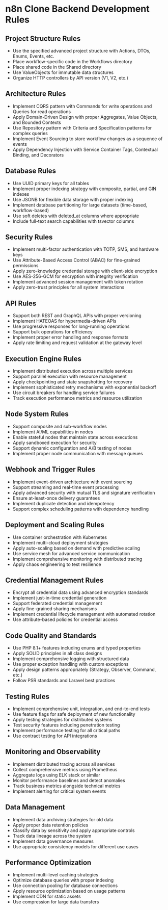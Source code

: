 # n8n Clone Backend Development Rules

## Project Structure Rules
- Use the specified advanced project structure with Actions, DTOs, Enums, Events, etc.
- Place workflow-specific code in the Workflows directory
- Place shared code in the Shared directory
- Use ValueObjects for immutable data structures
- Organize HTTP controllers by API version (V1, V2, etc.)

## Architecture Rules
- Implement CQRS pattern with Commands for write operations and Queries for read operations
- Apply Domain-Driven Design with proper Aggregates, Value Objects, and Bounded Contexts
- Use Repository pattern with Criteria and Specification patterns for complex queries
- Implement Event Sourcing to store workflow changes as a sequence of events
- Apply Dependency Injection with Service Container Tags, Contextual Binding, and Decorators

## Database Rules
- Use UUID primary keys for all tables
- Implement proper indexing strategy with composite, partial, and GIN indexes
- Use JSONB for flexible data storage with proper indexing
- Implement database partitioning for large datasets (time-based, workflow-based)
- Use soft deletes with deleted_at columns where appropriate
- Include full-text search capabilities with tsvector columns

## Security Rules
- Implement multi-factor authentication with TOTP, SMS, and hardware keys
- Use Attribute-Based Access Control (ABAC) for fine-grained permissions
- Apply zero-knowledge credential storage with client-side encryption
- Use AES-256-GCM for encryption with integrity verification
- Implement advanced session management with token rotation
- Apply zero-trust principles for all system interactions

## API Rules
- Support both REST and GraphQL APIs with proper versioning
- Implement HATEOAS for hypermedia-driven APIs
- Use progressive responses for long-running operations
- Support bulk operations for efficiency
- Implement proper error handling and response formats
- Apply rate limiting and request validation at the gateway level

## Execution Engine Rules
- Implement distributed execution across multiple services
- Support parallel execution with resource management
- Apply checkpointing and state snapshotting for recovery
- Implement sophisticated retry mechanisms with exponential backoff
- Use circuit breakers for handling service failures
- Track execution performance metrics and resource utilization

## Node System Rules
- Support composite and sub-workflow nodes
- Implement AI/ML capabilities in nodes
- Enable stateful nodes that maintain state across executions
- Apply sandboxed execution for security
- Support dynamic configuration and A/B testing of nodes
- Implement proper node communication with message queues

## Webhook and Trigger Rules
- Implement event-driven architecture with event sourcing
- Support streaming and real-time event processing
- Apply advanced security with mutual TLS and signature verification
- Ensure at-least-once delivery guarantees
- Implement duplicate detection and idempotency
- Support complex scheduling patterns with dependency handling

## Deployment and Scaling Rules
- Use container orchestration with Kubernetes
- Implement multi-cloud deployment strategies
- Apply auto-scaling based on demand with predictive scaling
- Use service mesh for advanced service communication
- Implement comprehensive monitoring with distributed tracing
- Apply chaos engineering to test resilience

## Credential Management Rules
- Encrypt all credential data using advanced encryption standards
- Implement just-in-time credential generation
- Support federated credential management
- Apply fine-grained sharing mechanisms
- Implement credential lifecycle management with automated rotation
- Use attribute-based policies for credential access

## Code Quality and Standards
- Use PHP 8.1+ features including enums and typed properties
- Apply SOLID principles in all class designs
- Implement comprehensive logging with structured data
- Use proper exception handling with custom exceptions
- Apply design patterns appropriately (Strategy, Observer, Command, etc.)
- Follow PSR standards and Laravel best practices

## Testing Rules
- Implement comprehensive unit, integration, and end-to-end tests
- Use feature flags for safe deployment of new functionality
- Apply testing strategies for distributed systems
- Test security features including penetration testing
- Implement performance testing for all critical paths
- Use contract testing for API integrations

## Monitoring and Observability
- Implement distributed tracing across all services
- Collect comprehensive metrics using Prometheus
- Aggregate logs using ELK stack or similar
- Monitor performance baselines and detect anomalies
- Track business metrics alongside technical metrics
- Implement alerting for critical system events

## Data Management
- Implement data archiving strategies for old data
- Apply proper data retention policies
- Classify data by sensitivity and apply appropriate controls
- Track data lineage across the system
- Implement data governance measures
- Use appropriate consistency models for different use cases

## Performance Optimization
- Implement multi-level caching strategies
- Optimize database queries with proper indexing
- Use connection pooling for database connections
- Apply resource optimization based on usage patterns
- Implement CDN for static assets
- Use compression for large data transfers
